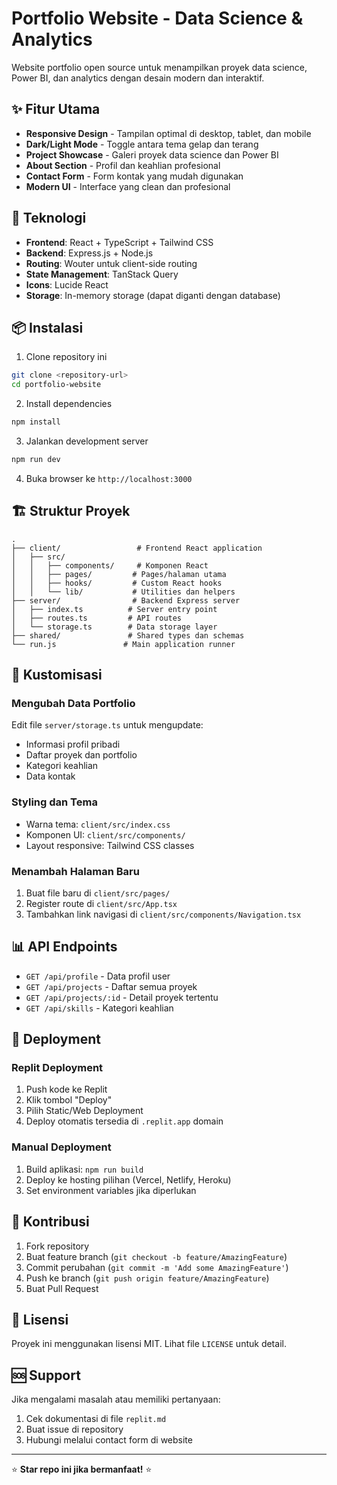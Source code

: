 # Portfolio Website - Data Science & Analytics

Website portfolio open source untuk menampilkan proyek data science, Power BI, dan analytics dengan desain modern dan interaktif.

## ✨ Fitur Utama

- **Responsive Design** - Tampilan optimal di desktop, tablet, dan mobile
- **Dark/Light Mode** - Toggle antara tema gelap dan terang
- **Project Showcase** - Galeri proyek data science dan Power BI
- **About Section** - Profil dan keahlian profesional
- **Contact Form** - Form kontak yang mudah digunakan
- **Modern UI** - Interface yang clean dan profesional

## 🚀 Teknologi

- **Frontend**: React + TypeScript + Tailwind CSS
- **Backend**: Express.js + Node.js  
- **Routing**: Wouter untuk client-side routing
- **State Management**: TanStack Query
- **Icons**: Lucide React
- **Storage**: In-memory storage (dapat diganti dengan database)

## 📦 Instalasi

1. Clone repository ini
```bash
git clone <repository-url>
cd portfolio-website
```

2. Install dependencies
```bash
npm install
```

3. Jalankan development server
```bash
npm run dev
```

4. Buka browser ke `http://localhost:3000`

## 🏗️ Struktur Proyek

```
.
├── client/                 # Frontend React application
│   ├── src/
│   │   ├── components/     # Komponen React
│   │   ├── pages/         # Pages/halaman utama
│   │   ├── hooks/         # Custom React hooks
│   │   └── lib/           # Utilities dan helpers
├── server/                # Backend Express server
│   ├── index.ts          # Server entry point
│   ├── routes.ts         # API routes
│   └── storage.ts        # Data storage layer
├── shared/               # Shared types dan schemas
└── run.js               # Main application runner
```

## 🎨 Kustomisasi

### Mengubah Data Portfolio

Edit file `server/storage.ts` untuk mengupdate:
- Informasi profil pribadi
- Daftar proyek dan portfolio
- Kategori keahlian
- Data kontak

### Styling dan Tema

- Warna tema: `client/src/index.css`
- Komponen UI: `client/src/components/`
- Layout responsive: Tailwind CSS classes

### Menambah Halaman Baru

1. Buat file baru di `client/src/pages/`
2. Register route di `client/src/App.tsx`
3. Tambahkan link navigasi di `client/src/components/Navigation.tsx`

## 📊 API Endpoints

- `GET /api/profile` - Data profil user
- `GET /api/projects` - Daftar semua proyek
- `GET /api/projects/:id` - Detail proyek tertentu
- `GET /api/skills` - Kategori keahlian

## 🚀 Deployment

### Replit Deployment

1. Push kode ke Replit
2. Klik tombol "Deploy" 
3. Pilih Static/Web Deployment
4. Deploy otomatis tersedia di `.replit.app` domain

### Manual Deployment

1. Build aplikasi: `npm run build`
2. Deploy ke hosting pilihan (Vercel, Netlify, Heroku)
3. Set environment variables jika diperlukan

## 🤝 Kontribusi

1. Fork repository
2. Buat feature branch (`git checkout -b feature/AmazingFeature`)
3. Commit perubahan (`git commit -m 'Add some AmazingFeature'`)
4. Push ke branch (`git push origin feature/AmazingFeature`)
5. Buat Pull Request

## 📝 Lisensi

Proyek ini menggunakan lisensi MIT. Lihat file `LICENSE` untuk detail.

## 🆘 Support

Jika mengalami masalah atau memiliki pertanyaan:

1. Cek dokumentasi di file `replit.md`
2. Buat issue di repository
3. Hubungi melalui contact form di website

---

⭐ **Star repo ini jika bermanfaat!** ⭐
